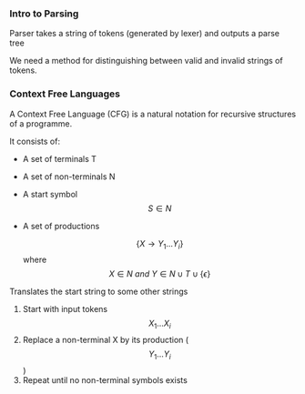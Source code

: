### Intro to Parsing

Parser takes a string of tokens (generated by lexer) and outputs a parse tree

We need a method for distinguishing between valid and invalid strings of tokens. 



### Context Free Languages

A Context Free Language (CFG) is a natural notation for recursive structures of a programme.

It consists of:

- A set of terminals T

- A set of non-terminals N

- A start symbol $$S\in N$$

- A set of productions 

  $$\{X\rightarrow Y_1 ... Y_i\}$$ where $$X\in N\ and\ Y\in N\cup T\cup \{\epsilon\}$$



Translates the start string to some other strings

1. Start with input tokens $$X_1 ... X_i$$
2. Replace a non-terminal X by its production ($$Y_1 ... Y_i$$)
3. Repeat until no non-terminal symbols exists



